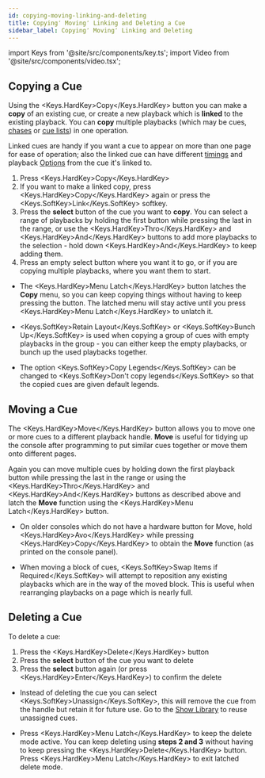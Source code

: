 ```yaml
---
id: copying-moving-linking-and-deleting
title: Copying٬ Moving٬ Linking and Deleting a Cue
sidebar_label: Copying٬ Moving٬ Linking and Deleting
---
```


import Keys from '@site/src/components/key.ts';
import Video from '@site/src/components/video.tsx';

## Copying a Cue

Using the <Keys.HardKey>Copy</Keys.HardKey> button you can make a **copy** of an existing cue, or create a 
new playback which is **linked** to the
existing playback. You can **copy** multiple playbacks (which
may be cues, [chases](../chases.md) or [cue lists](../cue-lists.md)) in one operation.

Linked cues are handy if you
want a cue to appear on more than one page for ease of operation; also
the linked cue can have different [timings](cue-timing.md) and 
playback [Options](playback-options.md) from the cue it's linked to.

1. Press <Keys.HardKey>Copy</Keys.HardKey>
2. If you want to make a linked copy, press <Keys.HardKey>Copy</Keys.HardKey> again or press the <Keys.SoftKey>Link</Keys.SoftKey> softkey. 
3. Press the **select** button of the cue you want to **copy**. You
can select a range of playbacks by holding the first button while
pressing the last in the range, or use the <Keys.HardKey>Thro</Keys.HardKey> and <Keys.HardKey>And</Keys.HardKey> buttons
to add more playbacks to the selection - hold down <Keys.HardKey>And</Keys.HardKey> to keep
adding them.
4. Press an empty select button where you want it to go, or if you are copying multiple
playbacks, where you want them to start.

-   The <Keys.HardKey>Menu Latch</Keys.HardKey> button latches the **Copy** menu, so you
    can keep copying things without having to keep
    pressing the button. The latched menu will stay active until you
    press <Keys.HardKey>Menu Latch</Keys.HardKey> to unlatch it.

-   <Keys.SoftKey>Retain Layout</Keys.SoftKey> or <Keys.SoftKey>Bunch Up</Keys.SoftKey> is used when copying a group of
    cues with empty playbacks in the group - you can either keep the
    empty playbacks, or bunch up the used playbacks together.

-   The option <Keys.SoftKey>Copy Legends</Keys.SoftKey> can be changed to <Keys.SoftKey>Don't
    copy legends</Keys.SoftKey> so that the copied cues are given default legends.

## Moving a Cue

The <Keys.HardKey>Move</Keys.HardKey> button allows you to move one or more cues to a different playback handle. **Move** is useful for tidying 
up the console after programming to put similar cues together or move them onto different pages. 

Again you can move multiple cues by holding down the first playback button while pressing
the last in the range or using the <Keys.HardKey>Thro</Keys.HardKey> and <Keys.HardKey>And</Keys.HardKey> buttons as described above and latch
the **Move** function using the <Keys.HardKey>Menu Latch</Keys.HardKey> button. 

-   On older consoles which do not have a hardware button for Move, hold <Keys.HardKey>Avo</Keys.HardKey> while pressing <Keys.HardKey>Copy</Keys.HardKey>
	to obtain the **Move** function (as printed on the console panel).

-   When moving a block of cues, <Keys.SoftKey>Swap Items if Required</Keys.SoftKey> will attempt to
    reposition any existing playbacks which are in the way of the moved block.
    This is useful when rearranging playbacks on a page which is nearly
    full.


## Deleting a Cue

To delete a cue:

1. Press the <Keys.HardKey>Delete</Keys.HardKey> button
2. Press the **select** button of the cue you want to delete
3. Press the **select** button again (or press <Keys.HardKey>Enter</Keys.HardKey>) to confirm the
delete


-   Instead of deleting the cue you can select <Keys.SoftKey>Unassign</Keys.SoftKey>, this will
    remove the cue from the handle but retain it for future use. Go to
    the [Show Library](../titan-basics/show-library.md) to reuse unassigned cues.

-   Press <Keys.HardKey>Menu Latch</Keys.HardKey> to keep the delete mode active. You can keep
    deleting using **steps 2 and 3** without having to keep pressing the
    <Keys.HardKey>Delete</Keys.HardKey> button. Press <Keys.HardKey>Menu Latch</Keys.HardKey> to exit latched delete mode.